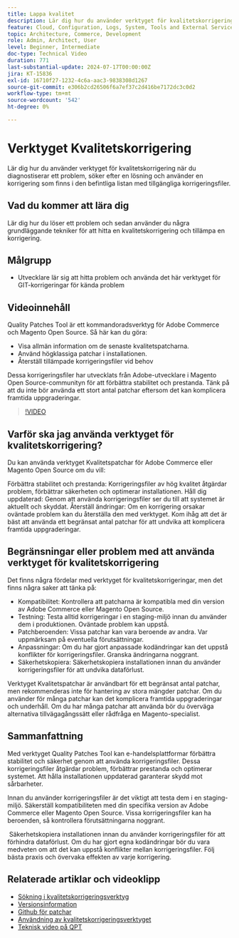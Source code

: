 ```yaml
---
title: Lappa kvalitet
description: Lär dig hur du använder verktyget för kvalitetskorrigering när du diagnostiserar ett problem, söker efter en lösning och använder en korrigering som finns i den befintliga listan med tillgängliga korrigeringsfiler.
feature: Cloud, Configuration, Logs, System, Tools and External Services
topic: Architecture, Commerce, Development
role: Admin, Architect, User
level: Beginner, Intermediate
doc-type: Technical Video
duration: 771
last-substantial-update: 2024-07-17T00:00:00Z
jira: KT-15836
exl-id: 16710f27-1232-4c6a-aac3-9838308d1267
source-git-commit: e306b2cd26506f6a7ef37c2d416be7172dc3c0d2
workflow-type: tm+mt
source-wordcount: '542'
ht-degree: 0%

---
```


# Verktyget Kvalitetskorrigering

Lär dig hur du använder verktyget för kvalitetskorrigering när du diagnostiserar ett problem, söker efter en lösning och använder en korrigering som finns i den befintliga listan med tillgängliga korrigeringsfiler.

## Vad du kommer att lära dig

Lär dig hur du löser ett problem och sedan använder du några grundläggande tekniker för att hitta en kvalitetskorrigering och tillämpa en korrigering.

## Målgrupp

* Utvecklare lär sig att hitta problem och använda det här verktyget för GIT-korrigeringar för kända problem

## Videoinnehåll

Quality Patches Tool är ett kommandoradsverktyg för Adobe Commerce och Magento Open Source. Så här kan du göra:

* Visa allmän information om de senaste kvalitetspatcharna.
* Använd högklassiga patchar i installationen.
* Återställ tillämpade korrigeringsfiler vid behov

Dessa korrigeringsfiler har utvecklats från Adobe-utvecklare i Magento Open Source-communityn för att förbättra stabilitet och prestanda. Tänk på att du inte bör använda ett stort antal patchar eftersom det kan komplicera framtida uppgraderingar.

>[!VIDEO](https://video.tv.adobe.com/v/3431436?learn=on)

## Varför ska jag använda verktyget för kvalitetskorrigering?

Du kan använda verktyget Kvalitetspatchar för Adobe Commerce eller Magento Open Source om du vill:

Förbättra stabilitet och prestanda: Korrigeringsfiler av hög kvalitet åtgärdar problem, förbättrar säkerheten och optimerar installationen.
Håll dig uppdaterad: Genom att använda korrigeringsfiler ser du till att systemet är aktuellt och skyddat.
Återställ ändringar: Om en korrigering orsakar oväntade problem kan du återställa den med verktyget. Kom ihåg att det är bäst att använda ett begränsat antal patchar för att undvika att komplicera framtida uppgraderingar.  

## Begränsningar eller problem med att använda verktyget för kvalitetskorrigering

Det finns några fördelar med verktyget för kvalitetskorrigeringar, men det finns några saker att tänka på:

* Kompatibilitet: Kontrollera att patcharna är kompatibla med din version av Adobe Commerce eller Magento Open Source.
* Testning: Testa alltid korrigeringar i en staging-miljö innan du använder dem i produktionen. Oväntade problem kan uppstå.
* Patchberoenden: Vissa patchar kan vara beroende av andra. Var uppmärksam på eventuella förutsättningar.
* Anpassningar: Om du har gjort anpassade kodändringar kan det uppstå konflikter för korrigeringsfiler. Granska ändringarna noggrant.
* Säkerhetskopiera: Säkerhetskopiera installationen innan du använder korrigeringsfiler för att undvika dataförlust.

Verktyget Kvalitetspatchar är användbart för ett begränsat antal patchar, men rekommenderas inte för hantering av stora mängder patchar. Om du använder för många patchar kan det komplicera framtida uppgraderingar och underhåll. Om du har många patchar att använda bör du överväga alternativa tillvägagångssätt eller rådfråga en Magento-specialist. 

## Sammanfattning

Med verktyget Quality Patches Tool kan e-handelsplattformar förbättra stabilitet och säkerhet genom att använda korrigeringsfiler. Dessa korrigeringsfiler åtgärdar problem, förbättrar prestanda och optimerar systemet. Att hålla installationen uppdaterad garanterar skydd mot sårbarheter.

Innan du använder korrigeringsfiler är det viktigt att testa dem i en staging-miljö. Säkerställ kompatibiliteten med din specifika version av Adobe Commerce eller Magento Open Source. Vissa korrigeringsfiler kan ha beroenden, så kontrollera förutsättningarna noggrant.

 Säkerhetskopiera installationen innan du använder korrigeringsfiler för att förhindra dataförlust. Om du har gjort egna kodändringar bör du vara medveten om att det kan uppstå konflikter mellan korrigeringsfiler. Följ bästa praxis och övervaka effekten av varje korrigering.

## Relaterade artiklar och videoklipp

* [Sökning i kvalitetskorrigeringsverktyg](https://experienceleague.adobe.com/tools/commerce-quality-patches/index.html)
* [Versionsinformation](https://experienceleague.adobe.com/en/docs/commerce-operations/tools/quality-patches-tool/release-notes)
* [Github för patchar](https://github.com/magento/quality-patches/blob/master/patches/os/)
* [Användning av kvalitetskorrigeringsverktyget](https://experienceleague.adobe.com/en/docs/commerce-operations/tools/quality-patches-tool/usage)
* [Teknisk video på QPT](https://experienceleague.adobe.com/en/docs/commerce-learn/tutorials/tools/quality-patch-tool)
